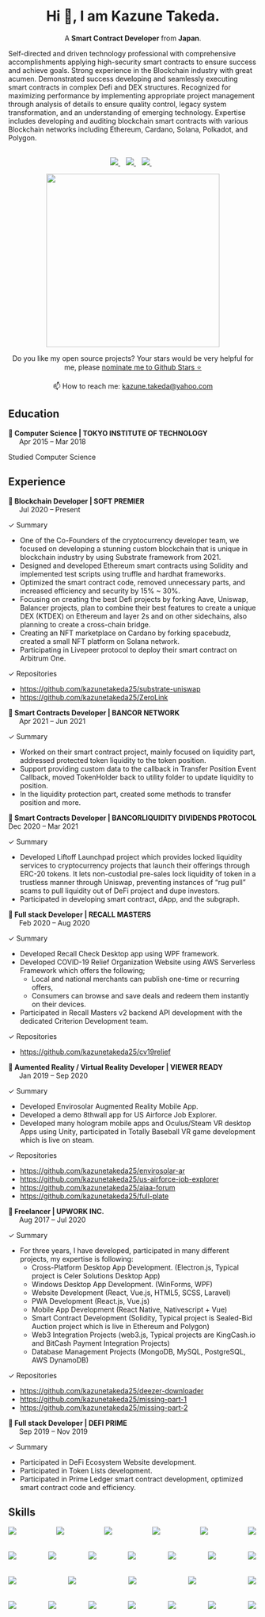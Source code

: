 

<h1 align='center'>
  Hi 👋, I am Kazune Takeda.
</h1>

<p align='center'>
  A <b>Smart Contract Developer</b> from <b>Japan</b>.
</p>
<p>
Self-directed and driven technology professional with comprehensive accomplishments applying high-security smart contracts to ensure success and achieve goals. Strong experience in the Blockchain industry with great acumen. Demonstrated success developing and seamlessly executing smart contracts in complex Defi and DEX structures. Recognized for maximizing performance by implementing appropriate project management through analysis of details to ensure quality control, legacy system transformation, and an understanding of emerging technology. Expertise includes developing and auditing blockchain smart contracts with various Blockchain networks including Ethereum, Cardano, Solana, Polkadot, and Polygon.
<br><br>
</p>

<p align='center'>
  
  <a href="https://www.linkedin.com/in/kazunetakeda25/">
    <img src="https://img.shields.io/badge/linkedin-%230077B5.svg?&style=for-the-badge&logo=linkedin&logoColor=white" />
  </a>&nbsp;&nbsp;
  <a href="https://twitter.com/kazunetakeda25">
    <img src="https://img.shields.io/badge/Twitter-1DA1F2?style=for-the-badge&logo=twitter&logoColor=white" />        
  </a>&nbsp;&nbsp;
  <a href="https://t.me/kazunetakeda25">
    <img src="https://img.shields.io/badge/Telegram-2CA5E0?style=for-the-badge&logo=telegram&logoColor=white" />        
  </a>&nbsp;&nbsp;
  
</p>

<p align='center'>
  <a href="#"><img src="https://github-readme-stats.vercel.app/api?username=kazunetakeda25&show_icons=true&count_private=true&theme=dark" width="350"></a>
</p>

<p align='center'>
  Do you like my open source projects? Your stars would be very helpful for me, please <a href='https://stars.github.com/nominate/'>nominate me to Github Stars ⭐</a>
</p>

<p align='center'>
  📫 How to reach me: <a href='mailto:kazune.takeda@yahoo.com'>kazune.takeda@yahoo.com</a>
</p>

## Education

**🔹 Computer Science | TOKYO INSTITUTE OF TECHNOLOGY**\
&ensp;&ensp;&nbsp;&nbsp;Apr 2015 – Mar 2018

Studied Computer Science

## Experience

**🔹 Blockchain Developer | SOFT PREMIER**\
&ensp;&ensp;&nbsp;&nbsp;Jul 2020 – Present

✓ Summary
- One of the Co-Founders of the cryptocurrency developer team, we focused on developing a stunning custom blockchain that is unique in blockchain industry by using Substrate framework from 2021.
- Designed and developed Ethereum smart contracts using Solidity and implemented test scripts using truffle and hardhat frameworks.
- Optimized the smart contract code, removed unnecessary parts, and increased efficiency and security by 15% ~ 30%.
- Focusing on creating the best Defi projects by forking Aave, Uniswap, Balancer projects, plan to combine their best features to create a unique DEX (KTDEX) on Ethereum and layer 2s and on other sidechains, also planning to create a cross-chain bridge.
- Creating an NFT marketplace on Cardano by forking spacebudz, created a small NFT platform on Solana network.
- Participating in Livepeer protocol to deploy their smart contract on Arbitrum One.

✓ Repositories
- https://github.com/kazunetakeda25/substrate-uniswap
- https://github.com/kazunetakeda25/ZeroLink

**🔹 Smart Contracts Developer | BANCOR NETWORK**\
&ensp;&ensp;&nbsp;&nbsp;Apr 2021 – Jun 2021

✓ Summary
- Worked on their smart contract project, mainly focused on liquidity part, addressed protected token liquidity to the token position.
- Support providing custom data to the callback in Transfer Position Event Callback, moved TokenHolder back to utility folder to update liquidity to position.
- In the liquidity protection part, created some methods to transfer position and more.

**🔹 Smart Contracts Developer | BANCORLIQUIDITY DIVIDENDS PROTOCOL**\
     Dec 2020 – Mar 2021

✓ Summary
-	Developed Liftoff Launchpad project which provides locked liquidity services to cryptocurrency projects that launch their offerings through ERC-20 tokens. It lets non-custodial pre-sales lock liquidity of token in a trustless manner through Uniswap, preventing instances of “rug pull” scams to pull liquidity out of DeFi project and dupe investors.
- Participated in developing smart contract, dApp, and the subgraph.

**🔹 Full stack Developer | RECALL MASTERS**\
&ensp;&ensp;&nbsp;&nbsp;Feb 2020 – Aug 2020

✓ Summary
- Developed Recall Check Desktop app using WPF framework.
- Developed COVID-19 Relief Organization Website using AWS Serverless Framework which offers the following;
  - Local and national merchants can publish one-time or recurring offers, 
  - Consumers can browse and save deals and redeem them instantly on their devices.
- Participated in Recall Masters v2 backend API development with the dedicated Criterion Development team.

✓ Repositories
- https://github.com/kazunetakeda25/cv19relief

**🔹 Aumented Reality / Virtual Reality Developer | VIEWER READY**\
&ensp;&ensp;&nbsp;&nbsp;Jan 2019 – Sep 2020

✓ Summary
- Developed Envirosolar Augmented Reality Mobile App.
- Developed a demo 8thwall app for US Airforce Job Explorer.
- Developed many hologram mobile apps and Oculus/Steam VR desktop Apps using Unity, participated in Totally Baseball VR game development which is live on steam.

✓ Repositories
- https://github.com/kazunetakeda25/envirosolar-ar
- https://github.com/kazunetakeda25/us-airforce-job-explorer
- https://github.com/kazunetakeda25/aiaa-forum
- https://github.com/kazunetakeda25/full-plate

**🔹 Freelancer | UPWORK INC.**\
&ensp;&ensp;&nbsp;&nbsp;Aug 2017 – Jul 2020

✓ Summary
- For three years, I have developed, participated in many different projects, my expertise is following:
  - Cross-Platform Desktop App Development. (Electron.js, Typical project is Celer Solutions Desktop App)
  - Windows Desktop App Development. (WinForms, WPF)
  - Website Development (React, Vue.js, HTML5, SCSS, Laravel)
  - PWA Development (React.js, Vue.js)
  - Mobile App Development (React Native, Nativescript + Vue)
  - Smart Contract Development (Solidity, Typical project is Sealed-Bid Auction project which is live in Ethereum and Polygon)
  - Web3 Integration Projects (web3.js, Typical projects are KingCash.io and BitCash Payment Integration Projects)
  - Database Management Projects (MongoDB, MySQL, PostgreSQL, AWS DynamoDB)

✓ Repositories
- https://github.com/kazunetakeda25/deezer-downloader
- https://github.com/kazunetakeda25/missing-part-1
- https://github.com/kazunetakeda25/missing-part-2

**🔹 Full stack Developer | DEFI PRIME**\
&ensp;&ensp;&nbsp;&nbsp;Sep 2019 – Nov 2019

✓ Summary
- Participated in DeFi Ecosystem Website development.
- Participated in Token Lists development.
- Participated in Prime Ledger smart contract development, optimized smart contract code and efficiency.

## Skills
<div align="center">
  <div style="display: flex; justify-content: space-between;">
    <img align="left" src="https://img.shields.io/badge/Solidity-e6e6e6?style=for-the-badge&logo=solidity&logoColor=black" />
    <img align="left" src="https://img.shields.io/badge/Rust-black?style=for-the-badge&logo=rust&logoColor=#E57324" />
    <img align="left" src="https://img.shields.io/badge/-Haskell-yellow?style=for-the-badge" />
    <img align="left" src="https://img.shields.io/badge/-Plutus-blue?style=for-the-badge" />
    <img align="left" src="https://img.shields.io/badge/-Smart%20Contracts-green?style=for-the-badge" />
    <img align="left" src="https://img.shields.io/badge/Ethereum-3C3C3D?style=for-the-badge&logo=Ethereum&logoColor=white" />
  </div>
  <br>
  <br>
  <div style="display: flex; justify-content: space-between;">
    <img align="left" src="https://img.shields.io/badge/-Cardano-blue?style=for-the-badge" />
    <img align="left" src="https://img.shields.io/badge/-Solana-%237E7FC8?style=for-the-badge" />
    <img align="left" src="https://img.shields.io/badge/Polkadot-E6007A?style=for-the-badge&logo=polkadot&logoColor=white" />
    <img align="left" src="https://img.shields.io/badge/-Polygon-blueviolet?style=for-the-badge" />
    <img align="left" src="https://img.shields.io/badge/chainlink-375BD2?style=for-the-badge&logo=chainlink&logoColor=white" />
    <img align="left" src="https://img.shields.io/badge/Ubuntu-E95420?style=for-the-badge&logo=ubuntu&logoColor=white" />
    <img align="left" src="https://img.shields.io/badge/Git-F05032?style=for-the-badge&logo=git&logoColor=white" />
  </div>
  <br>
  <br>
  <div style="display: flex; justify-content: space-between;">
    <img align="left" src="https://img.shields.io/badge/microsoft%20azure-0089D6?style=for-the-badge&logo=microsoft-azure&logoColor=white" />
    <img align="left" src="https://img.shields.io/badge/Amazon AWS-{232F3E}?style=for-the-badge&logo=amazonaws&logoColor=white" />
    <img align="left" src="https://img.shields.io/badge/Docker-2CA5E0?style=for-the-badge&logo=docker&logoColor=white" />
    <img align="left" src="https://img.shields.io/badge/GraphQl-E10098?style=for-the-badge&logo=graphql&logoColor=white" />
    <img align="left" src="https://img.shields.io/badge/next.js-000000?style=for-the-badge&logo=nextdotjs&logoColor=white" />
  </div>
  <br>
  <br>
  <div style="display: flex; justify-content: space-between;">
    <img align="left" src="https://img.shields.io/badge/React-20232A?style=for-the-badge&logo=react&logoColor=61DAFB" />
    <img align="left" src="https://img.shields.io/badge/Redux-593D88?style=for-the-badge&logo=redux&logoColor=white" />
    <img align="left" src="https://img.shields.io/badge/Node.js-339933?style=for-the-badge&logo=nodedotjs&logoColor=white" />
    <img align="left" src="https://img.shields.io/badge/MongoDB-4EA94B?style=for-the-badge&logo=mongodb&logoColor=white" />
    <img align="left" src="https://img.shields.io/badge/PostgreSQL-316192?style=for-the-badge&logo=postgresql&logoColor=white" />
    <img align="left" src="https://img.shields.io/badge/-DeFi-blue?style=for-the-badge" />
    <img align="left" src="https://img.shields.io/badge/-NFT-green?style=for-the-badge" />
  </div>
</div>
